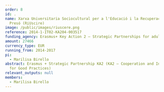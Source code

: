 ```yaml
---
order: 8
id: .
name: Xarxa Universitaria Sociocultural per a l'Educació i la Recuperació a
  Presó (RiUscire)
image: /public/images/riuscere.png
reference: 2014-1-IT02-KA204-003517
funding_agency: Erasmus+ Key Action 2 – Strategic Partnerships for adult education
amount: 27466
currency_type: EUR
running_from: 2014-2017
pi:
  - Marilisa Birello
abstract: Erasmus + Strategic Partnership KA2 (KA2 – Cooperation and Innovation
  for Good Practices)
relevant_outputs: null
members:
  - Marilisa Birello
---
```

